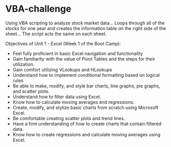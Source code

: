 # VBA-challenge
Using VBA scripting to analyze stock market data... Loops through all of the stocks for one year and creates the information table on the right side of the sheet... The script acts the same on each sheet.


Objectives of Unit 1 - Excel (Week 1 of the Boot Camp):
- Feel fully proficient in basic Excel navigation and functionality
- Gain familiarity with the value of Pivot Tables and the steps for their utilization.
- Gain comfort utilizing VLookups and HLookups
- Understand how to implement conditional formatting based on logical rules
- Be able to make, modify, and style bar charts, line graphs, pie graphs, and scatter plots.
- Understand how to filter data using Excel.
- Know how to calculate moving averages and regressions.
- Create, modify, and stylize basic charts from scratch using Microsoft Excel.
- Be comfortable creating scatter plots and trend lines.
- Have a firm understanding of how to create charts that contain filtered data.
- Know how to create regressions and calculate moving averages using Excel.
